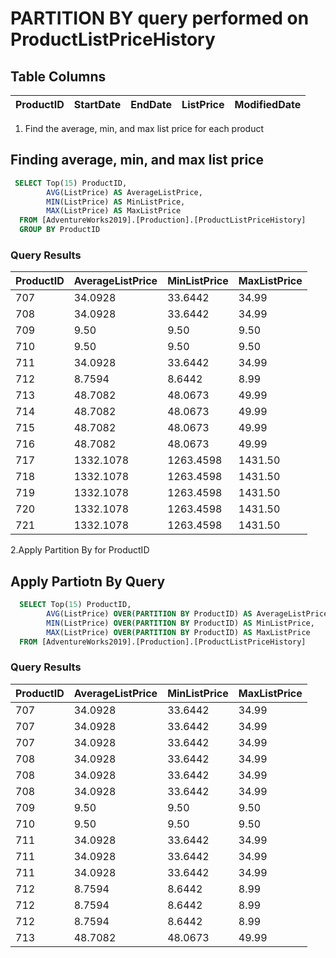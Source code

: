 # PARTITION BY query performed on ProductListPriceHistory
## Table Columns
| ProductID  | StartDate  | EndDate  | ListPrice |  ModifiedDate  |
|:-:|:-:|:-:|:-:|:-:|

1. Find the average, min, and max list price for each product
## Finding average, min, and max list price
```SQL
 SELECT Top(15) ProductID,
		AVG(ListPrice) AS AverageListPrice,
		MIN(ListPrice) AS MinListPrice,
		MAX(ListPrice) AS MaxListPrice
  FROM [AdventureWorks2019].[Production].[ProductListPriceHistory]
  GROUP BY ProductID
```
### Query Results
| ProductID | AverageListPrice | MinListPrice | MaxListPrice |
|-----------|------------------|--------------|--------------|
| 707       | 34.0928          | 33.6442      | 34.99        |
| 708       | 34.0928          | 33.6442      | 34.99        |
| 709       | 9.50             | 9.50         | 9.50         |
| 710       | 9.50             | 9.50         | 9.50         |
| 711       | 34.0928          | 33.6442      | 34.99        |
| 712       | 8.7594           | 8.6442       | 8.99         |
| 713       | 48.7082          | 48.0673      | 49.99        |
| 714       | 48.7082          | 48.0673      | 49.99        |
| 715       | 48.7082          | 48.0673      | 49.99        |
| 716       | 48.7082          | 48.0673      | 49.99        |
| 717       | 1332.1078        | 1263.4598    | 1431.50      |
| 718       | 1332.1078        | 1263.4598    | 1431.50      |
| 719       | 1332.1078        | 1263.4598    | 1431.50      |
| 720       | 1332.1078        | 1263.4598    | 1431.50      |
| 721       | 1332.1078        | 1263.4598    | 1431.50      |

2.Apply Partition By for ProductID
## Apply Partiotn By Query
```SQL
  SELECT Top(15) ProductID,
		AVG(ListPrice) OVER(PARTITION BY ProductID) AS AverageListPrice,
		MIN(ListPrice) OVER(PARTITION BY ProductID) AS MinListPrice,
		MAX(ListPrice) OVER(PARTITION BY ProductID) AS MaxListPrice
  FROM [AdventureWorks2019].[Production].[ProductListPriceHistory]
```
### Query Results
| ProductID | AverageListPrice | MinListPrice | MaxListPrice |
|-----------|------------------|--------------|--------------|
| 707       | 34.0928          | 33.6442      | 34.99        |
| 707       | 34.0928          | 33.6442      | 34.99        |
| 707       | 34.0928          | 33.6442      | 34.99        |
| 708       | 34.0928          | 33.6442      | 34.99        |
| 708       | 34.0928          | 33.6442      | 34.99        |
| 708       | 34.0928          | 33.6442      | 34.99        |
| 709       | 9.50             | 9.50         | 9.50         |
| 710       | 9.50             | 9.50         | 9.50         |
| 711       | 34.0928          | 33.6442      | 34.99        |
| 711       | 34.0928          | 33.6442      | 34.99        |
| 711       | 34.0928          | 33.6442      | 34.99        |
| 712       | 8.7594           | 8.6442       | 8.99         |
| 712       | 8.7594           | 8.6442       | 8.99         |
| 712       | 8.7594           | 8.6442       | 8.99         |
| 713       | 48.7082          | 48.0673      | 49.99        |
